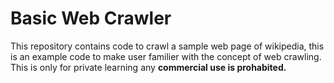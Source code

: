 # Basic Web Crawler
This repository contains code to crawl a sample web page of wikipedia, this is an example code to make user familier with the concept of web crawling. This is only for private learning any __commercial use is prohabited.__

